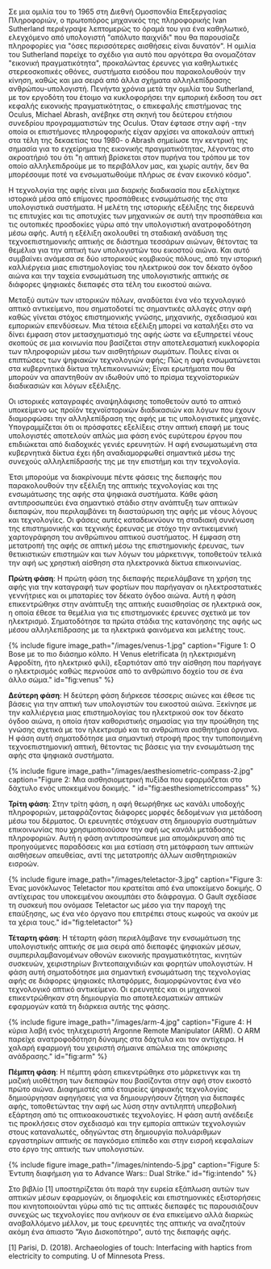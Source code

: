 Σε μια ομιλία του το 1965 στη Διεθνή Ομοσπονδία Επεξεργασίας Πληροφοριών, ο πρωτοπόρος μηχανικός της πληροφορικής Ivan Sutherland περιέγραψε λεπτομερώς το όραμά του για ένα καθηλωτικό, ελεγχόμενο από υπολογιστή "απόλυτο παιχνίδι" που θα παρουσίαζε πληροφορίες για "όσες περισσότερες αισθήσεις είναι δυνατόν". Η ομιλία του Sutherland παρείχε το σχέδιο για αυτό που αργότερα θα ονομαζόταν "εικονική πραγματικότητα", προκαλώντας έρευνες για καθηλωτικές στερεοσκοπικές οθόνες, συστήματα εισόδου που παρακολουθούν την κίνηση, καθώς και μια σειρά από άλλα σχήματα αλληλεπίδρασης ανθρώπου-υπολογιστή.
Πενήντα χρόνια μετά την ομιλία του Sutherland, με τον εργοδότη του έτοιμο να κυκλοφορήσει την εμπορική έκδοση του σετ κεφαλής εικονικής πραγματικότητας, ο επικεφαλής επιστήμονας της Oculus, Michael Abrash, ανέβηκε στη σκηνή του δεύτερου ετήσιου συνεδρίου προγραμματιστών της Oculus. Όταν έφτασε στην αφή -την οποία οι επιστήμονες πληροφορικής είχαν αρχίσει να αποκαλούν απτική στα τέλη της δεκαετίας του 1980- ο Abrash σημείωσε την κεντρική της σημασία για το εγχείρημα της εικονικής πραγματικότητας, λέγοντας στο ακροατήριό του ότι "η απτική βρίσκεται στον πυρήνα του τρόπου με τον οποίο αλληλεπιδρούμε με το περιβάλλον μας, και χωρίς αυτήν, δεν θα μπορέσουμε ποτέ να ενσωματωθούμε πλήρως σε έναν εικονικό κόσμο".

H τεχνολογία της αφής είναι μια διαρκής διαδικασία που εξελίχτηκε ιστορικά μέσα από επίμονες προσπάθειες ενσωμάτωσής της στα υπολογιστικά συστήματα. Η μελέτη της ιστορικής εξέλιξης της διερευνά τις επιτυχίες και τις αποτυχίες των μηχανικών σε αυτή την προσπάθεια και τις ουτοπικές προσδοκίες γύρω από την υπολογιστική ανατροφοδότηση μέσω αφής. Αυτή η εξέλιξη ακολουθεί τη σταδιακή ανάδυση της τεχνοεπιστημονικής απτικής σε διάστημα τεσσάρων αιώνων, θέτοντας τα θεμέλια για την απτική των υπολογιστών του εικοστού αιώνα. Και αυτό συμβαίνει ανάμεσα σε δύο ιστορικούς κομβικούς πόλους, από την ιστορική καλλιέργεια μιας επιστημολογίας του ηλεκτρικού σοκ τον δέκατο όγδοο αιώνα και την ταχεία ενσωμάτωση της υπολογιστικής απτικής σε διάφορες ψηφιακές διεπαφές στα τέλη του εικοστού αιώνα.

Μεταξύ αυτών των ιστορικών πόλων, αναδύεται ένα νέο τεχνολογικό απτικό αντικείμενο, που σηματοδοτεί τις σημαντικές αλλαγές στην αφή καθώς γίνεται στόχος επιστημονικής γνώσης, μηχανικής, σχεδιασμού και εμπορικών επενδύσεων. Μια τέτοια εξέλιξη μπορεί να καταλήξει στο να δίνει έμφαση στον μετασχηματισμό της αφής ώστε να εξυπηρετεί νέους σκοπούς σε μια κοινωνία που βασίζεται στην αποτελεσματική κυκλοφορία των πληροφοριών μέσω των αισθητήριων σωμάτων. Ποιλες είναι οι επιπτώσεις των ψηφιακών τεχνολογιών αφής; Πώς η αφή ενσωματώνεται στα κυβερνητικά δίκτυα τηλεπικοινωνιών; Είναι ερωτήματα που θα μπορούν να απαντηθούν αν ιδωθούν υπό το πρίσμα τεχνοϊστορικών διαδικασιών και λόγων εξέλιξης.

Οι ιστορικές καταγραφές αναψηλάφισης τοποθετούν αυτό το απτικό υποκείμενο ως προϊόν τεχνοϊστορικών διαδικασιών και λόγων που έχουν διαμορφώσει την αλληλεπίδραση της αφής με τις υπολογιστικές μηχανές. Υπογραμμίζεται ότι οι πρόσφατες εξελίξεις στην απτική επαφή με τους υπολογιστές αποτελούν απλώς μια φάση ενός ευρύτερου έργου που επιδιώκεται από διαδοχικές γενιές ερευνητών. Η αφή ενσωματωμένη στα κυβερνητικά δίκτυα έχει ήδη αναδιαμορφωθεί σημαντικά μέσω της συνεχούς αλληλεπίδρασής της με την επιστήμη και την τεχνολογία.

Έτσι μπορούμε να διακρίνουμε πέντε φάσεις της διεπαφής που παρακολουθούν την εξέλιξη της απτικής τεχνολογίας και της ενσωμάτωσης της αφής στα ψηφιακά συστήματα. Κάθε φάση αντιπροσωπεύει ένα σημαντικό στάδιο στην ανάπτυξη των απτικών διεπαφών, που περιλαμβάνει τη διασταύρωση της αφής με νέους λόγους και τεχνολογίες. Οι φάσεις αυτές καταδεικνύουν τη σταδιακή συνένωση της επιστημονικής και τεχνικής έρευνας με στόχο την αντικειμενική χαρτογράφηση του ανθρώπινου απτικού συστήματος. Η έμφαση στη μετατροπή της αφής σε απτική μέσω της επιστημονικής έρευνας, των θετικιστικών επιστημών και των λόγων του μάρκετινγκ, τοποθετούν τελικά την αφή ως χρηστική αίσθηση στα ηλεκτρονικά δίκτυα επικοινωνίας.

**Πρώτη φάση**: Η πρώτη φάση της διεπαφής περιελάμβανε τη χρήση της αφής για την καταγραφή των φορτίων που παρήγαγαν οι ηλεκτροστατικές γεννήτριες και οι μπαταρίες τον δέκατο όγδοο αιώνα. Αυτή η φάση επικεντρώθηκε στην ανάπτυξη της απτικής ευαισθησίας σε ηλεκτρικά σοκ, η οποία έθεσε τα θεμέλια για τις επιστημονικές έρευνες σχετικά με τον ηλεκτρισμό. Σηματοδότησε τα πρώτα στάδια της κατανόησης της αφής ως μέσου αλληλεπίδρασης με τα ηλεκτρικά φαινόμενα και μελέτης τους.

{% include figure image_path="/images/venus-1.jpg" caption="Figure 1: O Bose με το πιο διάσημο κόλπο. Η Venus eletrificata (η ηλεκτρισμένη Αφροδίτη, ήτο ηλεκτρικό φιλί), εξαρτιόταν από την αίσθηση που παρήγαγε ο ηλεκτρισμός καθώς περνούσε από το ανθρώπινο δοχείο του σε ένα άλλο σώμα." id="fig:venus" %}

**Δεύτερη φάση**: Η δεύτερη φάση διήρκεσε τέσσερις αιώνες και έθεσε τις βάσεις για την απτική των υπολογιστών του εικοστού αιώνα. Ξεκίνησε με την καλλιέργεια μιας επιστημολογίας του ηλεκτρικού σοκ τον δέκατο όγδοο αιώνα, η οποία ήταν καθοριστικής σημασίας για την προώθηση της γνώσης σχετικά με τον ηλεκτρισμό και τα ανθρώπινα αισθητήρια όργανα. Η φάση αυτή σηματοδότησε μια σημαντική στροφή προς την τυποποιημένη τεχνοεπιστημονική απτική, θέτοντας τις βάσεις για την ενσωμάτωση της αφής στα ψηφιακά συστήματα.

{% include figure image_path="/images/aesthesiometric-compass-2.jpg" caption="Figure 2: Μια αισθησιομετρική πυξίδα που εφαρμόζεται στο δάχτυλο ενός υποκειμένου δοκιμής. " id="fig:aesthesiometriccompass" %}

**Τρίτη φάση**: Στην τρίτη φάση, η αφή θεωρήθηκε ως κανάλι υποδοχής πληροφοριών, μεταφράζοντας διάφορες μορφές δεδομένων για μετάδοση μέσω του δέρματος. Οι ερευνητές στόχευαν στη δημιουργία συστημάτων επικοινωνίας που χρησιμοποιούσαν την αφή ως κανάλι μετάδοσης πληροφοριών. Αυτή η φάση αντιπροσώπευε μια απομάκρυνση από τις προηγούμενες παραδόσεις και μια εστίαση στη μετάφραση των απτικών αισθήσεων απευθείας, αντί της μετατροπής άλλων αισθητηριακών εισροών.

{% include figure image_path="/images/teletactor-3.jpg" caption="Figure 3: Ένας μονόκλωνος Teletactor που κρατείται από ένα υποκείμενο δοκιμής. Ο αντίχειρας του υποκειμένου ακουμπάει στο διάφραγμα. Ο Gault σχεδίασε τη συσκευή που ονόμασε Teletactor ως μέσο για την παροχή της επαύξησης, ως ένα νέο όργανο που επιτρέπει στους κωφούς να ακούν με τα χέρια τους." id="fig:teletactor" %}

**Τέταρτη φάση**: Η τέταρτη φάση περιελάμβανε την ενσωμάτωση της υπολογιστικής απτικής σε μια σειρά από διεπαφές ψηφιακών μέσων, συμπεριλαμβανομένων οθονών εικονικής πραγματικότητας, κινητών συσκευών, χειριστηρίων βιντεοπαιχνιδιών και φορητών υπολογιστών. Η φάση αυτή σηματοδότησε μια σημαντική ενσωμάτωση της τεχνολογίας αφής σε διάφορες ψηφιακές πλατφόρμες, διαμορφώνοντας ένα νέο τεχνολογικό απτικό αντικείμενο. Οι ερευνητές και οι μηχανικοί επικεντρώθηκαν στη δημιουργία πιο αποτελεσματικών απτικών εφαρμογών κατά τη διάρκεια αυτής της φάσης.

{% include figure image_path="/images/arm-4.jpg" caption="Figure 4: Η κύρια λαβή ενός τηλεχειριστή Argonne Remote Manipulator (ARM). Ο ARM παρείχε ανατροφοδότηση δύναμης στα δάχτυλα και τον αντίχειρα. Η χαλαρή εφαρμογή του χειριστή σήμαινε απώλεια της απόκρισης ανάδρασης." id="fig:arm" %}


**Πέμπτη φάση**: Η πέμπτη φάση επικεντρώθηκε στο μάρκετινγκ και τη μαζική υιοθέτηση των διεπαφών που βασίζονται στην αφή στον εικοστό πρώτο αιώνα. Διαφημιστές από εταιρείες ψηφιακής τεχνολογίας δημιούργησαν αφηγήσεις για να δημιουργήσουν ζήτηση για διεπαφές αφής, τοποθετώντας την αφή ως λύση στην αντιληπτή υπερβολική εξάρτηση από τις οπτικοακουστικές τεχνολογίες. Η φάση αυτή ανέδειξε τις προκλήσεις στον σχεδιασμό και την εμπορία απτικών τεχνολογιών στους καταναλωτές, οδηγώντας στη δημιουργία πολυάριθμων εργαστηρίων απτικής σε παγκόσμιο επίπεδο και στην εισροή κεφαλαίων στο έργο της απτικής των υπολογιστών.

{% include figure image_path="/images/nintendo-5.jpg" caption="Figure 5: Έντυπη διαφήμιση για το Advance Wars:: Dual Strike." id="fig:intendo" %}

Στο βιβλίο [1] υποστηρίζεται ότι παρά την ευρεία εξάπλωση αυτών των απτικών μέσων εφαρμογών, οι δημοφιλείς και επιστημονικές εξιστορήσεις που κινητοποιούνται γύρω από τις τις απτικές διεπαφές τις παρουσιάζουν συνεχώς ως τεχνολογίες που ανήκουν σε ένα επικείμενο αλλά διαρκώς αναβαλλόμενο μέλλον, με τους ερευνητές της απτικής να αναζητούν ακόμη ένα άπιαστο "Άγιο Δισκοπότηρο", αυτό της διεπαφής αφής.



[1] Parisi, D. (2018). Archaeologies of touch: Interfacing with haptics from electricity to computing. U of Minnesota Press.


